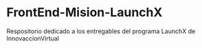 # FrontEnd-Mision-LaunchX

Respositorio dedicado a los entregables del programa LaunchX de InnovaccionVirtual